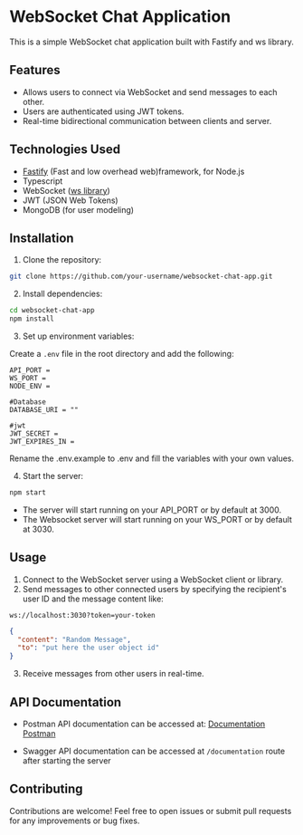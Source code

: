 # WebSocket Chat Application

This is a simple WebSocket chat application built with Fastify and ws library.

## Features

- Allows users to connect via WebSocket and send messages to each other.
- Users are authenticated using JWT tokens.
- Real-time bidirectional communication between clients and server.

## Technologies Used

- [Fastify](https://fastify.dev/) (Fast and low overhead web)framework, for Node.js
- Typescript
- WebSocket ([ws library](https://www.npmjs.com/package/ws#api-docs))
- JWT (JSON Web Tokens)
- MongoDB (for user modeling)

## Installation

1. Clone the repository:

```bash
git clone https://github.com/your-username/websocket-chat-app.git
```

2. Install dependencies:

```bash
cd websocket-chat-app
npm install
```

3. Set up environment variables:

Create a `.env` file in the root directory and add the following:

```plaintext
API_PORT =
WS_PORT =
NODE_ENV =

#Database
DATABASE_URI = ""

#jwt
JWT_SECRET =
JWT_EXPIRES_IN =

```

Rename the .env.example to .env and fill the variables with your own values.

4. Start the server:

```bash
npm start
```

- The server will start running on your API_PORT or by default at 3000.
- The Websocket server will start running on your WS_PORT or by default at 3030.

## Usage

1. Connect to the WebSocket server using a WebSocket client or library.
2. Send messages to other connected users by specifying the recipient's user ID and the message content like:

```url
ws://localhost:3030?token=your-token
```

```json
{
  "content": "Random Message",
  "to": "put here the user object id"
}
```

3. Receive messages from other users in real-time.

## API Documentation

- Postman API documentation can be accessed at: [Documentation Postman](https://documenter.getpostman.com/view/15622340/2sA3JRYJuK)

- Swagger API documentation can be accessed at `/documentation` route after starting the server

## Contributing

Contributions are welcome! Feel free to open issues or submit pull requests for any improvements or bug fixes.
